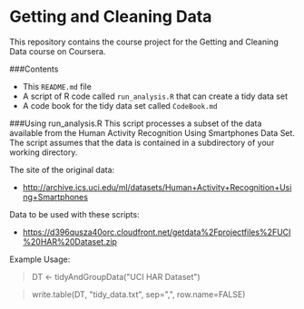 Getting and Cleaning Data
=========================

This repository contains the course project for the Getting and Cleaning Data course on Coursera.

###Contents
* This `README.md` file
* A script of R code called `run_analysis.R` that can create a tidy data set 
* A code book for the tidy data set called `CodeBook.md`

###Using run_analysis.R
This script processes a subset of the data available from the Human Activity Recognition Using Smartphones Data Set.  The script assumes that the data is contained in a subdirectory of your working directory.

The site of the original data:
* http://archive.ics.uci.edu/ml/datasets/Human+Activity+Recognition+Using+Smartphones

Data to be used with these scripts:
* https://d396qusza40orc.cloudfront.net/getdata%2Fprojectfiles%2FUCI%20HAR%20Dataset.zip 

Example Usage:
> DT <- tidyAndGroupData("UCI HAR Dataset")

> write.table(DT, "tidy_data.txt", sep=",", row.name=FALSE)

